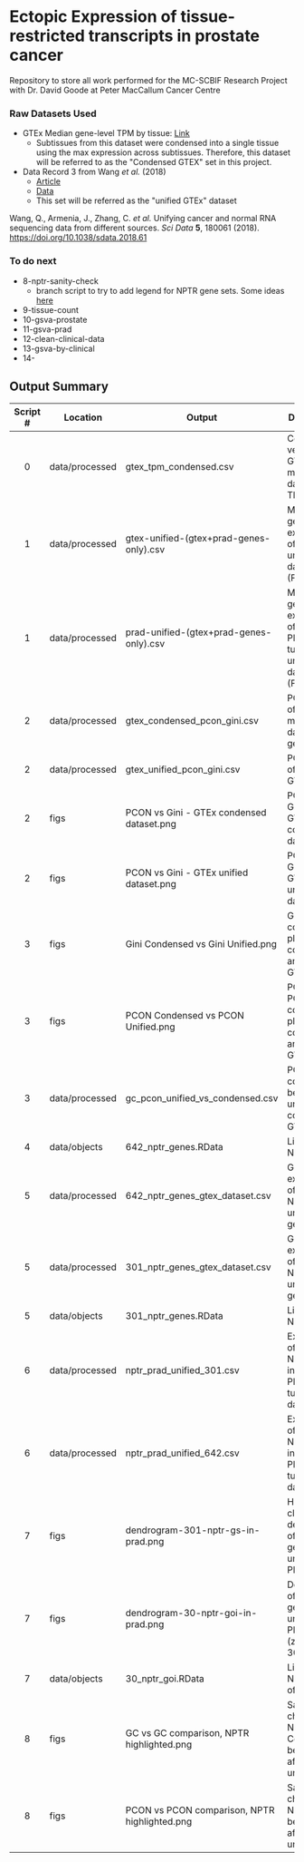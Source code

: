 # Ectopic Expression of tissue-restricted transcripts in prostate cancer
Repository to store all work performed for the MC-SCBIF Research Project with Dr. David Goode at Peter MacCallum Cancer Centre

### Raw Datasets Used
- GTEx Median gene-level TPM by tissue: [Link](https://www.gtexportal.org/home/datasets)
  - Subtissues from this dataset were condensed into a single tissue using the max expression across subtissues. Therefore, this dataset will be referred to as the "Condensed GTEX" set in this project.
- Data Record 3 from Wang *et al.* (2018)
  - [Article](https://www.nature.com/articles/sdata201861)
  - [Data](https://figshare.com/articles/dataset/Data_record_3/5330593)
  - This set will be referred as the "unified GTEx" dataset
  
Wang, Q., Armenia, J., Zhang, C. *et al.* Unifying cancer and normal RNA sequencing data from different sources. *Sci Data* **5**, 180061 (2018). https://doi.org/10.1038/sdata.2018.61

### To do next
- 8-nptr-sanity-check
  - branch script to try to add legend for NPTR gene sets. Some ideas [here](https://stackoverflow.com/questions/17713919/two-geom-points-add-a-legend)
- 9-tissue-count
- 10-gsva-prostate
- 11-gsva-prad
- 12-clean-clinical-data
- 13-gsva-by-clinical
- 14-

## Output Summary

| **Script #** | **Location**   | **Output**                                    |                  **Description**                                   |
|:------------:|----------------|-----------------------------------------------|--------------------------------------------------------------------|
| 0            | data/processed | gtex_tpm_condensed.csv                        | Condensed version of GTEx median dataset (in TPM)                  |
| 1            | data/processed | gtex-unified-(gtex+prad-genes-only).csv       | Median gene expression of GTEx unified dataset (FPKM)              |
| 1            | data/processed | prad-unified-(gtex+prad-genes-only).csv       | Median gene expression of TCGA PRAD tumour unified dataset (FPKM)  |
| 2            | data/processed | gtex_condensed_pcon_gini.csv                  | PCON, GC of GTEx median dataset genes                              |
| 2            | data/processed | gtex_unified_pcon_gini.csv                    | PCON, GC of unified GTEx genes                                     |
| 2            | figs           | PCON vs Gini - GTEx condensed dataset.png     | PCON vs GC plot - GTEx condensed dataset                           |
| 2            | figs           | PCON vs Gini - GTEx unified dataset.png       | PCON vs GC plot - GTEx unified dataset                             |
| 3            | figs           | Gini Condensed vs Gini Unified.png            | GC vs GC comparison plot of condensed and unified GTEx data        |
| 3            | figs           | PCON Condensed vs PCON Unified.png            | PCON vs PCON comparison plot of condensed and unified GTEx data    |
| 3            | data/processed | gc_pcon_unified_vs_condensed.csv              | PCON, GC comparison between unified and condensed GTEx data        |
| 4            | data/objects   | 642_nptr_genes.RData                          | List of 642 NPTR genes                                             |
| 5            | data/processed | 642_nptr_genes_gtex_dataset.csv               | Gene expression of 642 NPTR GTEx unified genes                     |
| 5            | data/processed | 301_nptr_genes_gtex_dataset.csv               | Gene expression of 301 NPTR GTEx unified genes                     |
| 5            | data/objects   | 301_nptr_genes.RData                          | List of 301 NPTR genes                                             |
| 6            | data/processed | nptr_prad_unified_301.csv                     | Expression of 301 NPTR genes in TCGA PRAD tumour dataset           |
| 6            | data/processed | nptr_prad_unified_642.csv                     | Expression of 642S NPTR genes in TCGA PRAD tumour dataset          |
| 7            | figs           | dendrogram-301-nptr-gs-in-prad.png            | Hierarchical clustered dendrogram of NPTR genes in unified PRAD    |
| 7            | figs           | dendrogram-30-nptr-goi-in-prad.png            | Dendrogram of NPTR genes in unified PRAD (zoomed to 30 GOI)        |
| 7            | data/objects   | 30_nptr_goi.RData                             | List of 30 NPTR genes of interest                                  |
| 8            | figs           | GC vs GC comparison, NPTR highlighted.png     | Sanity check of NPTR Gini Coefficients before and after unification|
| 8            | figs           | PCON vs PCON comparison, NPTR highlighted.png | Sanity check of NPTR PCON before and after unification             |